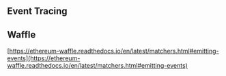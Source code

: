 ## Event Tracing

## Waffle 
[https://ethereum-waffle.readthedocs.io/en/latest/matchers.html#emitting-events](https://ethereum-waffle.readthedocs.io/en/latest/matchers.html#emitting-events)
